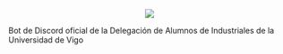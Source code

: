 <center><img src="https://capsule-render.vercel.app/api?type=waving&color=00ace2&height=200&section=header&text=DAI Discord Bot &fontSize=80&fontAlignY=35&animation=twinkling&fontColor=#000"></center>

Bot de Discord oficial de la Delegación de Alumnos de Industriales de la Universidad de Vigo